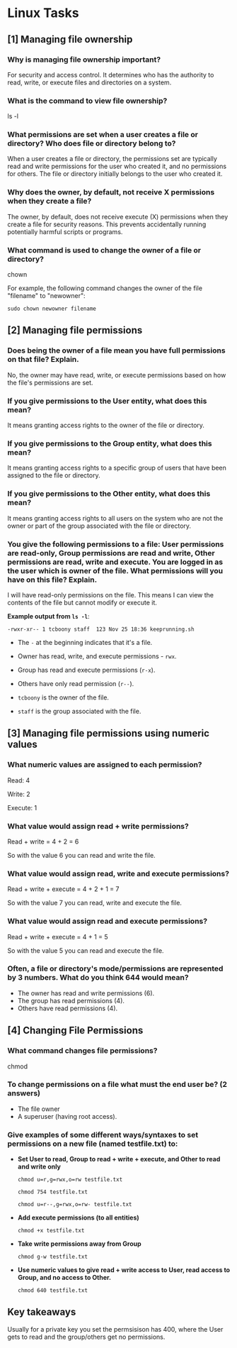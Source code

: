 # Linux Tasks

## [1] Managing file ownership

### Why is managing file ownership important?

For security and access control. It determines who has the authority to read, write, or execute files and directories on a system.

### What is the command to view file ownership?

ls -l

### What permissions are set when a user creates a file or directory? Who does file or directory belong to?

When a user creates a file or directory, the permissions set are typically read and write permissions for the user who created it, and no permissions for others. The file or directory initially belongs to the user who created it.

### Why does the owner, by default, not receive X permissions when they create a file?

The owner, by default, does not receive execute (X) permissions when they create a file for security reasons. This prevents accidentally running potentially harmful scripts or programs.

### What command is used to change the owner of a file or directory?

chown

For example, the following command changes the owner of the file "filename" to "newowner":
```
sudo chown newowner filename
```

## [2] Managing file permissions

### Does being the owner of a file mean you have full permissions on that file? Explain.

No, the owner may have read, write, or execute permissions based on how the file's permissions are set.

### If you give permissions to the User entity, what does this mean?

It means granting access rights to the owner of the file or directory.

### If you give permissions to the Group entity, what does this mean?

It means granting access rights to a specific group of users that have been assigned to the file or directory.

### If you give permissions to the Other entity, what does this mean?

It means granting access rights to all users on the system who are not the owner or part of the group associated with the file or directory.

### You give the following permissions to a file: User permissions are read-only, Group permissions are read and write, Other permissions are read, write and execute. You are logged in as the user which is owner of the file. What permissions will you have on this file? Explain.

I will have read-only permissions on the file. This means I can view the contents of the file but cannot modify or execute it.

**Example output from `ls -l`**:

`-rwxr-xr-- 1 tcboony staff  123 Nov 25 18:36 keeprunning.sh`


- The `-` at the beginning indicates that it's a file.
- Owner has read, write, and execute permissions - `rwx`.
- Group has read and execute permissions (`r-x`).
- Others have only read permission (`r--`).

- `tcboony` is the owner of the file.
- `staff` is the group associated with the file.

## [3] Managing  file permissions using numeric values

### What numeric values are assigned to each permission?

Read: 4

Write: 2

Execute: 1

### What value would assign read + write permissions?

Read + write = 4 + 2 = 6

So with the value 6 you can read and write the file.

### What value would assign read, write and execute permissions?

Read + write + execute = 4 + 2 + 1 = 7

So with the value 7 you can read, write and execute the file.

### What value would assign read and execute permissions?

Read + write + execute = 4 + 1 = 5

So with the value 5 you can read and execute the file.

### Often, a file or directory's mode/permissions are represented by 3 numbers. What do you think 644 would mean?

- The owner has read and write permissions (6).
- The group has read permissions (4).
- Others have read permissions (4).

## [4] Changing File Permissions

### What command changes file permissions?

chmod

### To change permissions on a file what must the end user be? (2 answers)

- The file owner
- A superuser (having root access).

### Give examples of some different ways/syntaxes to set permissions on a new file (named testfile.txt) to:



- **Set User to read, Group to read + write + execute, and Other to read and write only**
   
    ```
    chmod u=r,g=rwx,o=rw testfile.txt
    ```
    ```
    chmod 754 testfile.txt
    ```
    ```
    chmod u=r--,g=rwx,o=rw- testfile.txt
    ```


- **Add execute permissions (to all entities)**

    ```
    chmod +x testfile.txt
    ```

- **Take write permissions away from Group**
  
  ```
  chmod g-w testfile.txt
  ```

- **Use numeric values to give read + write access to User, read access to Group, and no access to Other.**

    ```
    chmod 640 testfile.txt
    ```

## Key takeaways

Usually for a private key you set the permsisison has 400, where the User gets to read and the group/others get no permissions.
